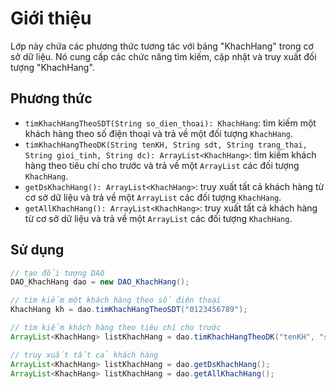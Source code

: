 # Giới thiệu

Lớp này chứa các phương thức tương tác với bảng "KhachHang" trong cơ sở dữ liệu. Nó cung cấp các chức năng tìm kiếm, cập nhật và truy xuất đối tượng "KhachHang".

## Phương thức

* `timKhachHangTheoSDT(String so_dien_thoai): KhachHang`: tìm kiếm một khách hàng theo số điện thoại và trả về một đối tượng `KhachHang`.
* `timKhachHangTheoDK(String tenKH, String sdt, String trang_thai, String gioi_tinh, String dc): ArrayList<KhachHang>`: tìm kiếm khách hàng theo tiêu chí cho trước và trả về một `ArrayList` các đối tượng `KhachHang`.
* `getDsKhachHang(): ArrayList<KhachHang>`: truy xuất tất cả khách hàng từ cơ sở dữ liệu và trả về một `ArrayList` các đối tượng `KhachHang`.
* `getAllKhachHang(): ArrayList<KhachHang>`: truy xuất tất cả khách hàng từ cơ sở dữ liệu và trả về một `ArrayList` các đối tượng `KhachHang`.

## Sử dụng

```java
// tạo đối tượng DAO
DAO_KhachHang dao = new DAO_KhachHang();

// tìm kiếm một khách hàng theo số điện thoại
KhachHang kh = dao.timKhachHangTheoSDT("0123456789");

// tìm kiếm khách hàng theo tiêu chí cho trước
ArrayList<KhachHang> listKhachHang = dao.timKhachHangTheoDK("tenKH", "sdt", "trang_thai", "gioi_tinh", "dc");

// truy xuất tất cả khách hàng
ArrayList<KhachHang> listKhachHang = dao.getDsKhachHang();
ArrayList<KhachHang> listKhachHang = dao.getAllKhachHang();
```
